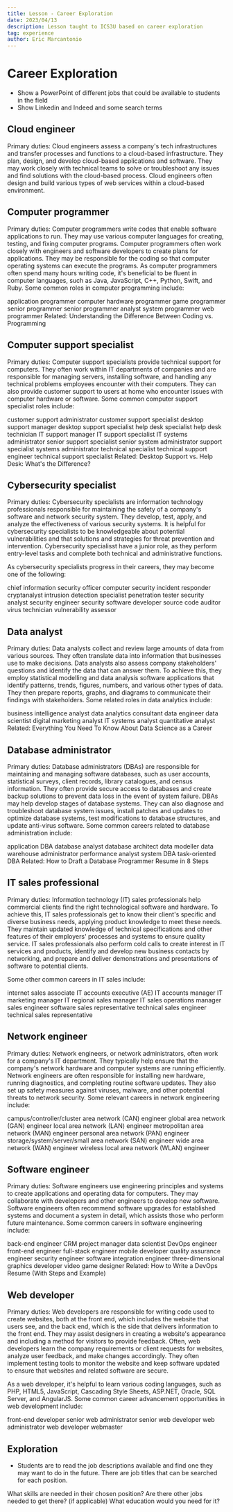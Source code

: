 ```yaml
---
title: Lesson - Career Exploration
date: 2023/04/13
description: Lesson taught to ICS3U based on career exploration
tag: experience
author: Eric Marcantonio
---
```


# Career Exploration

- Show a PowerPoint of different jobs that could be available to students in the field
- Show Linkedin and Indeed and some search terms

## Cloud engineer
Primary duties: Cloud engineers assess a company's tech infrastructures and transfer processes and functions to a cloud-based infrastructure. They plan, design, and develop cloud-based applications and software. They may work closely with technical teams to solve or troubleshoot any issues and find solutions with the cloud-based process. Cloud engineers often design and build various types of web services within a cloud-based environment.

## Computer programmer
Primary duties: Computer programmers write codes that enable software applications to run. They may use various computer languages for creating, testing, and fixing computer programs. Computer programmers often work closely with engineers and software developers to create plans for applications. They may be responsible for the coding so that computer operating systems can execute the programs. As computer programmers often spend many hours writing code, it's beneficial to be fluent in computer languages, such as Java, JavaScript, C++, Python, Swift, and Ruby. Some common roles in computer programming include:

application programmer
computer hardware programmer
game programmer
senior programmer
senior programmer analyst
system programmer
web programmer
Related: Understanding the Difference Between Coding vs. Programming

## Computer support specialist
Primary duties: Computer support specialists provide technical support for computers. They often work within IT departments of companies and are responsible for managing servers, installing software, and handling any technical problems employees encounter with their computers. They can also provide customer support to users at home who encounter issues with computer hardware or software. Some common computer support specialist roles include:

customer support administrator
customer support specialist
desktop support manager
desktop support specialist
help desk specialist
help desk technician
IT support manager
IT support specialist
IT systems administrator
senior support specialist
senior system administrator
support specialist
systems administrator
technical specialist
technical support engineer
technical support specialist
Related: Desktop Support vs. Help Desk: What's the Difference?

## Cybersecurity specialist
Primary duties: Cybersecurity specialists are information technology professionals responsible for maintaining the safety of a company's software and network security system. They develop, test, apply, and analyze the effectiveness of various security systems. It is helpful for cybersecurity specialists to be knowledgeable about potential vulnerabilities and that solutions and strategies for threat prevention and intervention. Cybersecurity specialisst have a junior role, as they perform entry-level tasks and complete both technical and administrative functions.

As cybersecurity specialists progress in their careers, they may become one of the following:

chief information security officer
computer security incident responder
cryptanalyst
intrusion detection specialist
penetration tester
security analyst
security engineer
security software developer
source code auditor
virus technician
vulnerability assessor

## Data analyst
Primary duties: Data analysts collect and review large amounts of data from various sources. They often translate data into information that businesses use to make decisions. Data analysts also assess company stakeholders' questions and identify the data that can answer them. To achieve this, they employ statistical modelling and data analysis software applications that identify patterns, trends, figures, numbers, and various other types of data. They then prepare reports, graphs, and diagrams to communicate their findings with stakeholders. Some related roles in data analytics include:

business intelligence analyst
data analytics consultant
data engineer
data scientist
digital marketing analyst
IT systems analyst
quantitative analyst
Related: Everything You Need To Know About Data Science as a Career

## Database administrator
Primary duties: Database administrators (DBAs) are responsible for maintaining and managing software databases, such as user accounts, statistical surveys, client records, library catalogues, and census information. They often provide secure access to databases and create backup solutions to prevent data loss in the event of system failure. DBAs may help develop stages of database systems. They can also diagnose and troubleshoot database system issues, install patches and updates to optimize database systems, test modifications to database structures, and update anti-virus software. Some common careers related to database administration include:

application DBA
database analyst
database architect
data modeller
data warehouse administrator
performance analyst
system DBA
task-oriented DBA
Related: How to Draft a Database Programmer Resume in 8 Steps

## IT sales professional
Primary duties: Information technology (IT) sales professionals help commercial clients find the right technological software and hardware. To achieve this, IT sales professionals get to know their client's specific and diverse business needs, applying product knowledge to meet these needs. They maintain updated knowledge of technical specifications and other features of their employers' processes and systems to ensure quality service. IT sales professionals also perform cold calls to create interest in IT services and products, identify and develop new business contacts by networking, and prepare and deliver demonstrations and presentations of software to potential clients.

Some other common careers in IT sales include:

internet sales associate
IT accounts executive (AE)
IT accounts manager
IT marketing manager
IT regional sales manager
IT sales operations manager
sales engineer
software sales representative
technical sales engineer
technical sales representative

## Network engineer
Primary duties: Network engineers, or network administrators, often work for a company's IT department. They typically help ensure that the company's network hardware and computer systems are running efficiently. Network engineers are often responsible for installing new hardware, running diagnostics, and completing routine software updates. They also set up safety measures against viruses, malware, and other potential threats to network security. Some relevant careers in network engineering include:

campus/controller/cluster area network (CAN) engineer
global area network (GAN) engineer
local area network (LAN) engineer
metropolitan area network (MAN) engineer
personal area network (PAN) engineer
storage/system/server/small area network (SAN) engineer
wide area network (WAN) engineer
wireless local area network (WLAN) engineer

## Software engineer
Primary duties: Software engineers use engineering principles and systems to create applications and operating data for computers. They may collaborate with developers and other engineers to develop new software. Software engineers often recommend software upgrades for established systems and document a system in detail, which assists those who perform future maintenance. Some common careers in software engineering include:

back-end engineer
CRM project manager
data scientist
DevOps engineer
front-end engineer
full-stack engineer
mobile developer
quality assurance engineer
security engineer
software integration engineer
three-dimensional graphics developer
video game designer
Related: How to Write a DevOps Resume (With Steps and Example)

## Web developer
Primary duties: Web developers are responsible for writing code used to create websites, both at the front end, which includes the website that users see, and the back end, which is the side that delivers information to the front end. They may assist designers in creating a website's appearance and including a method for visitors to provide feedback. Often, web developers learn the company requirements or client requests for websites, analyze user feedback, and make changes accordingly. They often implement testing tools to monitor the website and keep software updated to ensure that websites and related software are secure.

As a web developer, it's helpful to learn various coding languages, such as PHP, HTML5, JavaScript, Cascading Style Sheets, ASP.NET, Oracle, SQL Server, and AngularJS. Some common career advancement opportunities in web development include:

front-end developer
senior web administrator
senior web developer
web administrator
web developer
webmaster


## Exploration

- Students are to read the job descriptions available and find one they may want to do in the future. There are job titles that can be searched for each position.

What skills are needed in their chosen position?
Are there other jobs needed to get there? (if applicable)
What education would you need for it?
